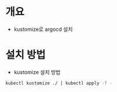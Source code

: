 # 개요
* kustomize로 argocd 설치

# 설치 방법
* kustomize 설치 방법
```bash
kubectl kustomize ./ | kubectl apply -f -
```
